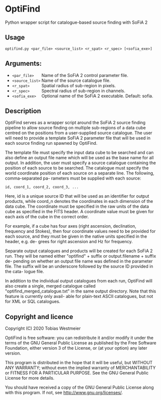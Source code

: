 # OptiFind

Python wrapper script for catalogue-based source finding with SoFiA 2

## Usage

```
optifind.py <par_file> <source_list> <r_spat> <r_spec> [<sofia_exe>]
```

 ## Arguments:
 
 * `<par_file>   `  Name of the SoFiA 2 control parameter file.
 * `<source_list>`  Name of the source catalogue file.
 * `<r_spat>     `  Spatial radius of sub-region in pixels.
 * `<r_spec>     `  Spectral radius of sub-region in channels.
 * `<sofia_exe>  `  Optional name of the SoFiA 2 executable. Default: sofia.

## Description

 OptiFind serves as a wrapper script around the SoFiA 2 source finding pipeline
 to allow source finding  on multiple sub-regions of a data cube centred on the
 positions from a user-supplied source catalogue. The user will need to provide
 a template SoFiA 2 parameter file that will be used in each source finding run
 spawned by OptiFind.

 The template file must specify the input data cube to be searched and can also
 define an output file name which will be used as the base name for all output.
 In addition,  the user must specify a source catalogue containing the position
 of each source to be searched. The catalogue must specify the world coordinate
 position of each source on a separate line. The following, comma-separated pa-
 rameters must be supplied with each source:

 `id, coord_1, coord_2, coord_3, ...`

 Here, id is a unique source ID  that will be used as an identifier for output
 products, while coord_n denotes the coordinates in each dimension of the data
 cube.  The coordinate must be specified in the raw units of the data cube  as
 specified in the FITS header.  A coordinate value must be given for each axis
 of the cube in the correct order.

 For example, if a cube has four axes (right ascension, declination, frequency
 and Stokes), then four coordinate values need to be provided for each source,
 and they must be given in the native units specified in the header,  e.g. de-
 grees for right ascension and Hz for frequency.

 Separate output catalogues and products will be created for each SoFiA 2 run.
 They will be named either "optifind" + suffix or output.filename + suffix de-
 pending on whether an output file name was defined in the parameter file. The
 suffix will be an underscore  followed by the source ID provided in the cata-
 logue file.

 In addition to the individual output catalogues from each run,  OptiFind will
 also create a single, merged catalogue called "optifind_merged_catalogue.txt"
 in the same output directory. Note that this feature is currently only avail-
 able for plain-text ASCII catalogues, but not for XML or SQL catalogues.
 
 ## Copyright and licence

 Copyright (C) 2020 Tobias Westmeier

 OptiFind is free software: you can redistribute it and/or modify it under the
 terms of the GNU General Public License as published by the Free Software
 Foundation, either version 3 of the License, or (at your option) any later
 version.

 This program is distributed in the hope that it will be useful, but WITHOUT ANY
 WARRANTY; without even the implied warranty of MERCHANTABILITY or FITNESS FOR A
 PARTICULAR PURPOSE. See the GNU General Public License for more details.

You should have received a copy of the GNU General Public License  along with
this program. If not, see http://www.gnu.org/licenses/.

